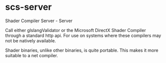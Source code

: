 # scs-server

Shader Compiler Server - Server

Call either glslangValidator or the Microsoft DirectX Shader Compiler through a standard http api. For use on systems where these compilers may not be natively available.

Shader binaries, unlike other binaries, is quite portable. This makes it more suitable to a net compiler.
